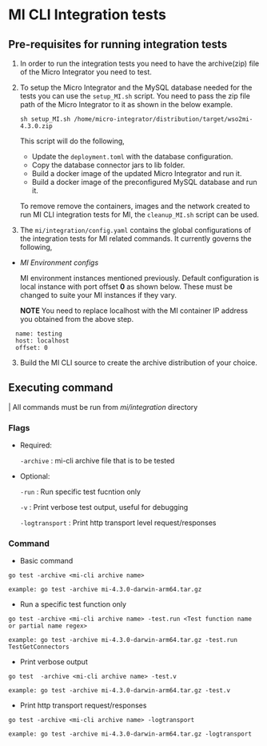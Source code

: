 # MI CLI Integration tests

## Pre-requisites for running integration tests
1. In order to run the integration tests you need to have the archive(zip) file of the Micro Integrator you need to test.

2. To setup the Micro Integrator and the MySQL database needed for the tests you can use the `setup_MI.sh` script. You need to pass the zip file path of the Micro Integrator to it as shown in the below example.

   `sh setup_MI.sh /home/micro-integrator/distribution/target/wso2mi-4.3.0.zip`

   This script will do the following,

      - Update the `deployment.toml` with the database configuration.
      - Copy the database connector jars to lib folder.
      - Build a docker image of the updated Micro Integrator and run it.
      - Build a docker image of the preconfigured MySQL database and run it.

   To remove remove the containers, images and the network created to run MI CLI integration tests for MI, the `cleanup_MI.sh` script can be used.

3. The `mi/integration/config.yaml` contains the global configurations of the integration tests for MI related commands. It currently governs the following,

- *MI Environment configs* 

  MI environment instances mentioned previously. Default configuration is local instance with port offset **0** as shown below. These must be changed to suite your MI instances if they vary.
  
  **NOTE** You need to replace localhost with the MI container IP address you obtained from the above step.

 ```
   name: testing
   host: localhost
   offset: 0
```

3. Build the MI CLI source to create the archive distribution of your choice.


## Executing command

| All commands must be run from *mi/integration* directory

### Flags ###

- Required:

   `-archive` :  mi-cli archive file that is to be tested

- Optional:

   `-run` : Run specific test fucntion only

   `-v` : Print verbose test output, useful for debugging

   `-logtransport` : Print http transport level request/responses



### Command ###

- Basic command

```
go test -archive <mi-cli archive name>

example: go test -archive mi-4.3.0-darwin-arm64.tar.gz

```

- Run a specific test function only

```
go test -archive <mi-cli archive name> -test.run <Test function name or partial name regex>

example: go test -archive mi-4.3.0-darwin-arm64.tar.gz -test.run TestGetConnectors
```

- Print verbose output

```
go test  -archive <mi-cli archive name> -test.v

example: go test -archive mi-4.3.0-darwin-arm64.tar.gz -test.v
```

- Print http transport request/responses

```
go test -archive <mi-cli archive name> -logtransport

example: go test -archive mi-4.3.0-darwin-arm64.tar.gz -logtransport
```
